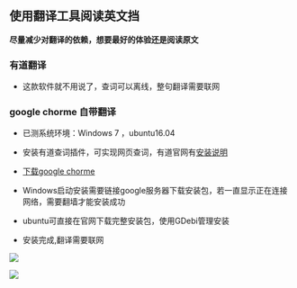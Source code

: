 ## 使用翻译工具阅读英文挡

**尽量减少对翻译的依赖，想要最好的体验还是阅读原文**

### 有道翻译

- 这款软件就不用说了，查词可以离线，整句翻译需要联网

### google chorme 自带翻译

- 已测系统环境：Windows 7 ，ubuntu16.04

- 安装有道查词插件，可实现网页查词，有道官网有[安装说明](http://myyoudao.com/)

- [下载google chorme](http://www.google.cn/intl/zh-CN/chrome/browser/desktop/index.html)

- Windows启动安装需要链接google服务器下载安装包，若一直显示正在连接网络，需要翻墙才能安装成功

- ubuntu可直接在官网下载完整安装包，使用GDebi管理安装

- 安装完成,翻译需要联网

![](http://i.imgur.com/WBgYYiE.jpg)

![](http://i.imgur.com/Mj7Su5m.jpg)
